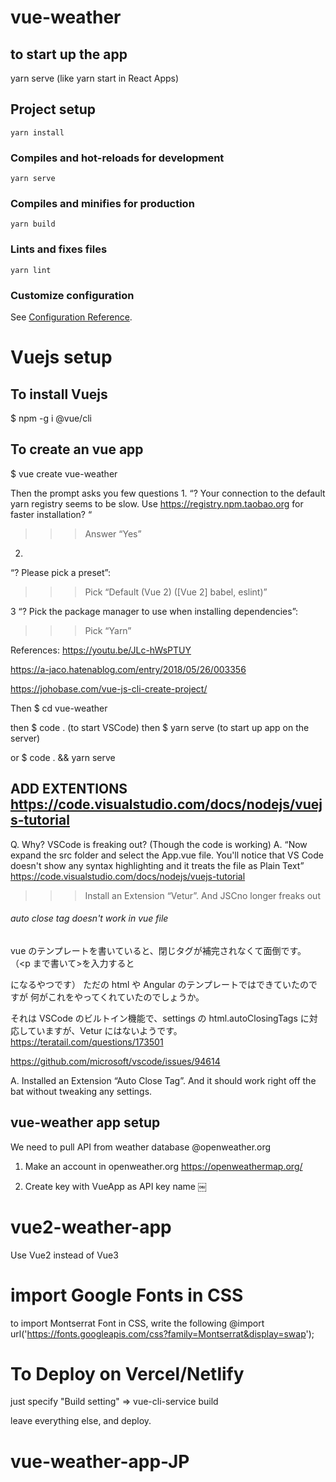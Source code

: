 # vue-weather

## to start up the app

yarn serve (like yarn start in React Apps)

## Project setup

```
yarn install
```

### Compiles and hot-reloads for development

```
yarn serve
```

### Compiles and minifies for production

```
yarn build
```

### Lints and fixes files

```
yarn lint
```

### Customize configuration

See [Configuration Reference](https://cli.vuejs.org/config/).

# Vuejs setup

## To install Vuejs

\$ npm -g i @vue/cli

## To create an vue app

\$ vue create vue-weather

Then the prompt asks you few questions 1.
“? Your connection to the default yarn registry seems to be slow.
Use https://registry.npm.taobao.org for faster installation? “

> > > Answer “Yes”

2.
“? Please pick a preset”:

> > > Pick “Default (Vue 2) ([Vue 2] babel, eslint)”

3
“? Pick the package manager to use when installing dependencies”:

> > > Pick “Yarn”

References:
https://youtu.be/JLc-hWsPTUY

https://a-jaco.hatenablog.com/entry/2018/05/26/003356

https://johobase.com/vue-js-cli-create-project/

Then
\$ cd vue-weather

then
$ code . (to start VSCode)
then 
$ yarn serve (to start up app on the server)

or
\$ code . && yarn serve

## ADD EXTENTIONS https://code.visualstudio.com/docs/nodejs/vuejs-tutorial

Q. Why? VSCode is freaking out? (Though the code is working)
A. “Now expand the src folder and select the App.vue file. You'll notice that VS Code doesn't show any syntax highlighting and it treats the file as Plain Text”
https://code.visualstudio.com/docs/nodejs/vuejs-tutorial

> > > Install an Extension “Vetur”. And JSCno longer freaks out

###### auto close tag doesn't work in vue file

vue のテンプレートを書いていると、閉じタグが補完されなくて面倒です。
（<p まで書いて>を入力すると<p></P>になるやつです）
ただの html や Angular のテンプレートではできていたのですが
何がこれをやってくれていたのでしょうか。

それは VSCode のビルトイン機能で、settings の html.autoClosingTags に対応していますが、Vetur にはないようです。
https://teratail.com/questions/173501

https://github.com/microsoft/vscode/issues/94614

A. Installed an Extension “Auto Close Tag”. And it should work right off the bat without tweaking any settings.

## vue-weather app setup

We need to pull API from weather database @openweather.org

1. Make an account in openweather.org
   https://openweathermap.org/

2. Create key with VueApp as API key name
   ￼

# vue2-weather-app

Use Vue2 instead of Vue3

# import Google Fonts in CSS

to import Montserrat Font in CSS, write the following
@import url('https://fonts.googleapis.com/css?family=Montserrat&display=swap');

# To Deploy on Vercel/Netlify

just specify
"Build setting" => vue-cli-service build

leave everything else, and deploy.
# vue-weather-app-JP
